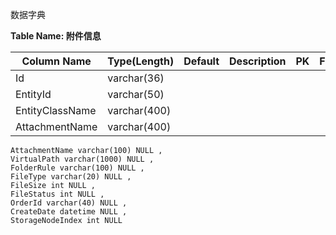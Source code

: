 数据字典

**Table Name: 附件信息** 

| Column Name     | Type(Length)    | Default   | Description   | PK   | FK   | Index |  
| ----            | ----            | ----      | ----          | ---- | ---- | ----  |  
| Id              | varchar(36)     |
| EntityId        | varchar(50)     |
| EntityClassName | varchar(400)     |
| AttachmentName  | varchar(400)     |
    AttachmentName varchar(100) NULL ,
    VirtualPath varchar(1000) NULL ,
    FolderRule varchar(100) NULL ,
    FileType varchar(20) NULL ,
    FileSize int NULL ,
    FileStatus int NULL ,
    OrderId varchar(40) NULL ,
    CreateDate datetime NULL ,
    StorageNodeIndex int NULL 